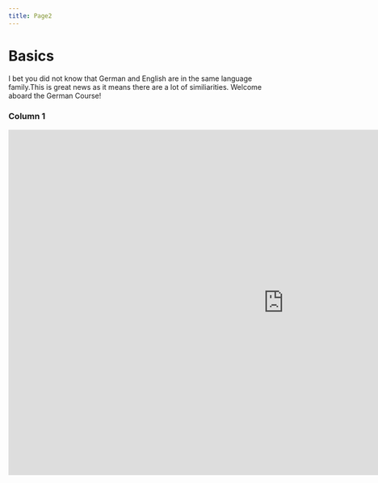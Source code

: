 ```yaml
---
title: Page2
---
```


<html>
<body>

<h1>Basics</h1>
<p>I bet you did not know that German and English are in the same language family.This is great news as it means there are a lot of similiarities. Welcome aboard the German Course!</p>
<div class="row">
<div class="col-sm-6">
<h3>Column 1</h3>

 
 
 <iframe src="https://h5p.org/h5p/embed/1229085" width="1090" height="683" frameborder="0" allowfullscreen="allowfullscreen" allow="geolocation *; microphone *; camera *; midi *; encrypted-media *" title="Dialog Cards"></iframe><script src="https://h5p.org/sites/all/modules/h5p/library/js/h5p-resizer.js" charset="UTF-8"></script>
</body>
</html>
